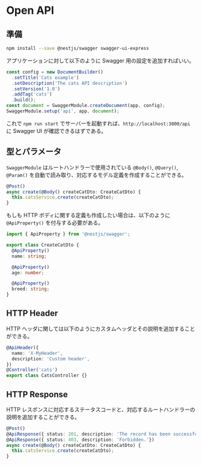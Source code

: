 # Open API

## 準備

```bash
npm install --save @nestjs/swagger swagger-ui-express
```

アプリケーションに対して以下のように Swagger 用の設定を追加すればいい。

```ts
const config = new DocumentBuilder()
  .setTitle('Cats example')
  .setDescription('The cats API description')
  .setVersion('1.0')
  .addTag('cats')
  .build();
const document = SwaggerModule.createDocument(app, config);
SwaggerModule.setup('api', app, document);
```

これで `npm run start` でサーバーを起動すれば、`http://localhost:3000/api` に Swagger UI が確認できるはずである。

## 型とパラメータ

`SwaggerModule` はルートハンドラーで使用されている `@Body()`, `@Query()`, `@Param()` を自動で読み取り、対応するモデル定義を作成することができる。

```ts
@Post()
async create(@Body() createCatDto: CreateCatDto) {
  this.catsService.create(createCatDto);
}
```

もしも HTTP ボディに関する定義も作成したい場合は、以下のように `@ApiProperty()` を付与する必要がある。

```ts
import { ApiProperty } from '@nestjs/swagger';

export class CreateCatDto {
  @ApiProperty()
  name: string;

  @ApiProperty()
  age: number;

  @ApiProperty()
  breed: string;
}
```

## HTTP Header

HTTP ヘッダに関しては以下のようにカスタムヘッダとその説明を追加することができる。

```ts
@ApiHeader({
  name: 'X-MyHeader',
  description: 'Custom header',
})
@Controller('cats')
export class CatsController {}
```

## HTTP Response

HTTP レスポンスに対応するステータスコードと、対応するルートハンドラーの説明を追加することができる。

```ts
@Post()
@ApiResponse({ status: 201, description: 'The record has been successfully created.'})
@ApiResponse({ status: 403, description: 'Forbidden.'})
async create(@Body() createCatDto: CreateCatDto) {
  this.catsService.create(createCatDto);
}
```
